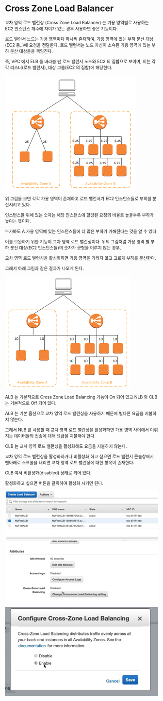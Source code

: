 # Cross Zone Load Balancer

교차 영역 로드 밸런싱 (Cross Zone Load Balancer) 는 가용 영역별로 사용하는 EC2 인스턴스 개수에 차이가 있는 경우 사용하면 좋은 기능이다.

로드 밸런서 노드는 가용 영역마다 하나씩 존재하여, 가용 영역에 있는 부하 분산 대상(EC2 등..)에 요청을 전달한다. 로드 밸런서는 노드 자신이 소속된 가용 영역에 있는 부하 분산 대상들을 책임진다.

즉, VPC 에서 ELB 를 바라볼 땐 로드 밸런서 노드와 EC2 의 집합으로 보이며, 이는 각각 리스너(로드 밸런서), 대상 그룹(EC2 의 집합)에 해당한다.

![img.png](image/65.png)

위 그림을 보면 각각 가용 영역이 존재하고 로드 밸런서가 EC2 인스턴스들로 부하를 분산시키고 있다.

인스턴스들 위에 있는 숫자는 해당 인스턴스에 할당된 요청의 비율로 높을수록 부하가 높다는 뜻이다.

누가봐도 A 가용 영역에 있는 인스턴스들에 더 많은 부하가 가해진다는 것을 알 수 있다.

이를 보완하기 위한 기능이 교차 영역 로드 밸런싱이다. 위의 그림처럼 가용 영역 별 부하 분산 대상(EC2 인스턴스들)의 숫자가 균형을 이루지 않는 경우,

교차 영역 로드 밸런싱을 활성화하면 가용 영역을 가리지 않고 고르게 부하를 분산한다. 

그래서 아래 그림과 같은 결과가 나오게 된다. 

![img_1.png](image/66.png)

ALB 는 기본적으로 Cross Zone Load Balancing 기능이 On 되어 있고 NLB 와 CLB 는 기본적으로 Off 되어 있다.

ALB 는 기본 옵션으로 교차 영역 로드 밸런싱을 사용하기 때문에 별다른 요금을 지불하지 않는다.

그래서 NLB 를 사용할 때 교차 영역 로드 밸런싱을 활성화하면 가용 영역 사이에서 이뤄지는 데이터들의 전송에 대해 요금을 지불해야 한다.

CLB 는 교차 영역 로드 밸런싱을 활성화해도 요금을 지불하지 않는다.

교차 영역 로드 밸런싱을 활성화하거나 비활성화 하고 싶으면 로드 밸런서 콘솔창에서 맨아래로 스크롤을 내리면 교차 영역 로드 밸런싱에 대한 항목이 존재한다.

CLB 여서 비활성화(disabled) 상태로 되어 있다.

활성화하고 싶으면 버튼을 클릭하여 활성화 시키면 된다.

![img_2.png](image/67.png)

![img_3.png](image/68.png)